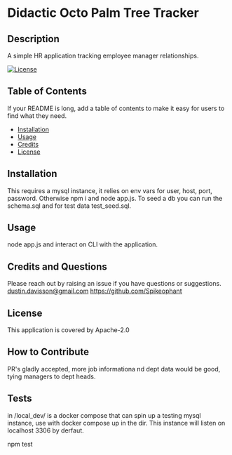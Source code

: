 
# Didactic Octo Palm Tree Tracker

## Description

A simple HR application tracking employee manager relationships.  

[![License](https://img.shields.io/badge/License-Apache_2.0-blue.svg)](https://opensource.org/licenses/Apache-2.0)

## Table of Contents

If your README is long, add a table of contents to make it easy for users to find what they need.

- [Installation](#installation)
- [Usage](#usage)
- [Credits](#credits)
- [License](#license)

## Installation

This requires a mysql instance, it relies on env vars for user, host, port, password.  Otherwise npm i and node app.js.  To seed a db you can run the schema.sql and for test data test_seed.sql.

## Usage

node app.js and interact on CLI with the application.

## Credits and Questions

Please reach out by raising an issue if you have questions or suggestions.
dustin.davisson@gmail.com
https://github.com/Spikeophant

## License

This application is covered by Apache-2.0

## How to Contribute

PR's gladly accepted, more job informationa nd dept data would be good, tying managers to dept heads.
## Tests

in /local_dev/ is a docker compose that can spin up a testing mysql instance, use with docker compose up in the dir.
This instance will listen on localhost 3306 by derfaut.


npm test
    